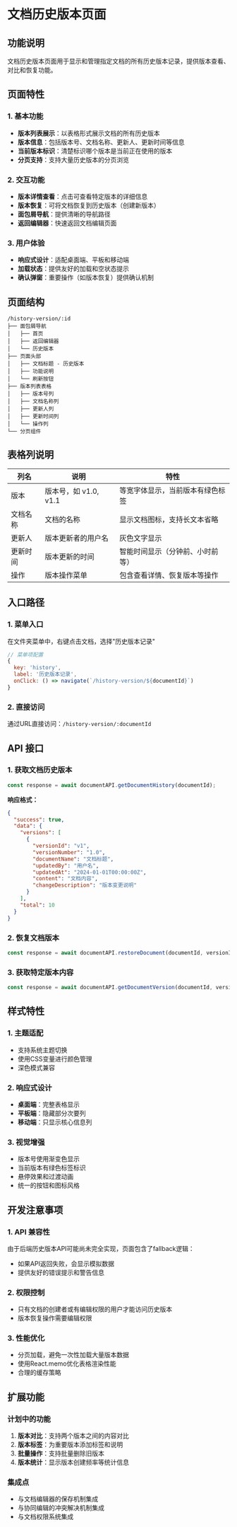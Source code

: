 # 文档历史版本页面

## 功能说明

文档历史版本页面用于显示和管理指定文档的所有历史版本记录，提供版本查看、对比和恢复功能。

## 页面特性

### 1. 基本功能
- **版本列表展示**：以表格形式展示文档的所有历史版本
- **版本信息**：包括版本号、文档名称、更新人、更新时间等信息
- **当前版本标识**：清楚标识哪个版本是当前正在使用的版本
- **分页支持**：支持大量历史版本的分页浏览

### 2. 交互功能
- **版本详情查看**：点击可查看特定版本的详细信息
- **版本恢复**：可将文档恢复到历史版本（创建新版本）
- **面包屑导航**：提供清晰的导航路径
- **返回编辑器**：快速返回文档编辑页面

### 3. 用户体验
- **响应式设计**：适配桌面端、平板和移动端
- **加载状态**：提供友好的加载和空状态提示
- **确认弹窗**：重要操作（如版本恢复）提供确认机制

## 页面结构

```
/history-version/:id
├── 面包屑导航
│   ├── 首页
│   ├── 返回编辑器
│   └── 历史版本
├── 页面头部
│   ├── 文档标题 - 历史版本
│   ├── 功能说明
│   └── 刷新按钮
├── 版本列表表格
│   ├── 版本号列
│   ├── 文档名称列
│   ├── 更新人列
│   ├── 更新时间列
│   └── 操作列
└── 分页组件
```

## 表格列说明

| 列名 | 说明 | 特性 |
|------|------|------|
| 版本 | 版本号，如 v1.0, v1.1 | 等宽字体显示，当前版本有绿色标签 |
| 文档名称 | 文档的名称 | 显示文档图标，支持长文本省略 |
| 更新人 | 版本更新者的用户名 | 灰色文字显示 |
| 更新时间 | 版本更新的时间 | 智能时间显示（分钟前、小时前等） |
| 操作 | 版本操作菜单 | 包含查看详情、恢复版本等操作 |

## 入口路径

### 1. 菜单入口
在文件夹菜单中，右键点击文档，选择"历史版本记录"

```javascript
// 菜单项配置
{
  key: 'history',
  label: '历史版本记录',
  onClick: () => navigate(`/history-version/${documentId}`)
}
```

### 2. 直接访问
通过URL直接访问：`/history-version/:documentId`

## API 接口

### 1. 获取文档历史版本
```javascript
const response = await documentAPI.getDocumentHistory(documentId);
```

**响应格式：**
```json
{
  "success": true,
  "data": {
    "versions": [
      {
        "versionId": "v1",
        "versionNumber": "1.0",
        "documentName": "文档标题",
        "updatedBy": "用户名",
        "updatedAt": "2024-01-01T00:00:00Z",
        "content": "文档内容",
        "changeDescription": "版本变更说明"
      }
    ],
    "total": 10
  }
}
```

### 2. 恢复文档版本
```javascript
const response = await documentAPI.restoreDocument(documentId, versionId);
```

### 3. 获取特定版本内容
```javascript
const response = await documentAPI.getDocumentVersion(documentId, versionId);
```

## 样式特性

### 1. 主题适配
- 支持系统主题切换
- 使用CSS变量进行颜色管理
- 深色模式兼容

### 2. 响应式设计
- **桌面端**：完整表格显示
- **平板端**：隐藏部分次要列
- **移动端**：只显示核心信息列

### 3. 视觉增强
- 版本号使用渐变色显示
- 当前版本有绿色标签标识
- 悬停效果和过渡动画
- 统一的按钮和图标风格

## 开发注意事项

### 1. API 兼容性
由于后端历史版本API可能尚未完全实现，页面包含了fallback逻辑：
- 如果API返回失败，会显示模拟数据
- 提供友好的错误提示和警告信息

### 2. 权限控制
- 只有文档的创建者或有编辑权限的用户才能访问历史版本
- 版本恢复操作需要编辑权限

### 3. 性能优化
- 分页加载，避免一次性加载大量版本数据
- 使用React.memo优化表格渲染性能
- 合理的缓存策略

## 扩展功能

### 计划中的功能
1. **版本对比**：支持两个版本之间的内容对比
2. **版本标签**：为重要版本添加标签和说明
3. **批量操作**：支持批量删除旧版本
4. **版本统计**：显示版本创建频率等统计信息

### 集成点
- 与文档编辑器的保存机制集成
- 与协同编辑的冲突解决机制集成
- 与文档权限系统集成 